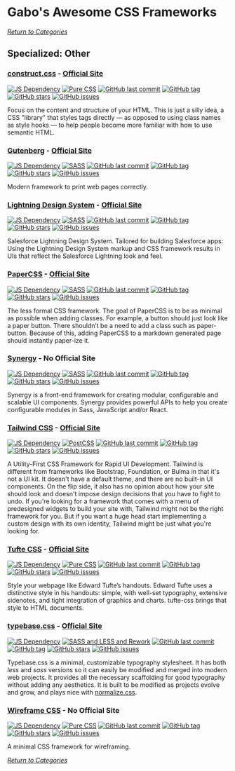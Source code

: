 # Gabo's Awesome CSS Frameworks

[_Return to Categories_](../README.md)


## Specialized: Other


### [construct.css](https://github.com/t7/construct.css) - [Official Site](https://t7.github.io/construct.css/)

[![JS Dependency](https://img.shields.io/badge/JS-no-lightgrey.svg?style=flat-square&maxAge=5184000)]()
[![Pure CSS](https://img.shields.io/badge/Pure%20CSS-yes-blue.svg?style=flat-square&maxAge=5184000)]()
[![GitHub last commit](https://img.shields.io/github/last-commit/t7/construct.css.svg?style=flat-square&maxAge=5184000)]()
[![GitHub tag](https://img.shields.io/github/tag/t7/construct.css.svg?style=flat-square&maxAge=5184000)]()
[![GitHub stars](https://img.shields.io/github/stars/t7/construct.css.svg?style=flat-square&maxAge=5184000)]()
[![GitHub issues](https://img.shields.io/github/issues/t7/construct.css.svg?style=flat-square&maxAge=5184000)]()

Focus on the content and structure of your HTML. This is just a silly idea, a CSS "library" that styles tags directly — 
as opposed to using class names as style hooks — to help people become more familiar with how to use semantic HTML.


### [Gutenberg](https://github.com/BafS/Gutenberg) - [Official Site](http://bafs.github.io/Gutenberg/)

[![JS Dependency](https://img.shields.io/badge/JS-no-lightgrey.svg?style=flat-square&maxAge=5184000)]()
[![SASS](https://img.shields.io/badge/SASS-yes-blue.svg?style=flat-square&maxAge=5184000)]()
[![GitHub last commit](https://img.shields.io/github/last-commit/BafS/Gutenberg.svg?style=flat-square&maxAge=5184000)]()
[![GitHub tag](https://img.shields.io/github/tag/BafS/Gutenberg.svg?style=flat-square&maxAge=5184000)]()
[![GitHub stars](https://img.shields.io/github/stars/BafS/Gutenberg.svg?style=flat-square&maxAge=5184000)]()
[![GitHub issues](https://img.shields.io/github/issues/BafS/Gutenberg.svg?style=flat-square&maxAge=5184000)]()

Modern framework to print web pages correctly.


### [Lightning Design System](https://github.com/salesforce-ux/design-system) - [Official Site](https://www.lightningdesignsystem.com/)

[![JS Dependency](https://img.shields.io/badge/JS-yes-blue.svg?style=flat-square&maxAge=5184000)]()
[![SASS](https://img.shields.io/badge/SASS-yes-blue.svg?style=flat-square&maxAge=5184000)]()
[![GitHub last commit](https://img.shields.io/github/last-commit/salesforce-ux/design-system.svg?style=flat-square&maxAge=5184000)]()
[![GitHub tag](https://img.shields.io/github/tag/salesforce-ux/design-system.svg?style=flat-square&maxAge=5184000)]()
[![GitHub stars](https://img.shields.io/github/stars/salesforce-ux/design-system.svg?style=flat-square&maxAge=5184000)]()
[![GitHub issues](https://img.shields.io/github/issues/salesforce-ux/design-system.svg?style=flat-square&maxAge=5184000)]()

Salesforce Lightning Design System. Tailored for building Salesforce
apps: Using the Lightning Design System markup and CSS framework results
in UIs that reflect the Salesforce Lightning look and feel.


### [PaperCSS](https://github.com/papercss/papercss) - [Official Site](https://www.getpapercss.com/)

[![JS Dependency](https://img.shields.io/badge/JS-no-lightgrey.svg?style=flat-square&maxAge=5184000)]()
[![SASS](https://img.shields.io/badge/SASS-yes-blue.svg?style=flat-square&maxAge=5184000)]()
[![GitHub last commit](https://img.shields.io/github/last-commit/papercss/papercss.svg?style=flat-square&maxAge=5184000)]()
[![GitHub tag](https://img.shields.io/github/tag/papercss/papercss.svg?style=flat-square&maxAge=5184000)]()
[![GitHub stars](https://img.shields.io/github/stars/papercss/papercss.svg?style=flat-square&maxAge=5184000)]()
[![GitHub issues](https://img.shields.io/github/issues/papercss/papercss.svg?style=flat-square&maxAge=5184000)]()

The less formal CSS framework. The goal of PaperCSS is to be as minimal 
as possible when adding classes. For example, a button should just look
like a paper button. There shouldn’t be a need to add a class such as
paper-button. Because of this, adding PaperCSS to a markdown generated
page should instantly paper-ize it.


### [Synergy](hhttps://github.com/One-Nexus/Synergy) - No Official Site

[![JS Dependency](https://img.shields.io/badge/JS-yes-blue.svg?style=flat-square&maxAge=5184000)]()
[![SASS](https://img.shields.io/badge/SASS-yes-blue.svg?style=flat-square&maxAge=5184000)]()
[![GitHub last commit](https://img.shields.io/github/last-commit/One-Nexus/Synergy.svg?style=flat-square&maxAge=5184000)]()
[![GitHub tag](https://img.shields.io/github/tag/One-Nexus/Synergy.svg?style=flat-square&maxAge=5184000)]()
[![GitHub stars](https://img.shields.io/github/stars/One-Nexus/Synergy.svg?style=flat-square&maxAge=5184000)]()
[![GitHub issues](https://img.shields.io/github/issues/One-Nexus/Synergy.svg?style=flat-square&maxAge=5184000)]()

Synergy is a front-end framework for creating modular, configurable and 
scalable UI components. Synergy provides powerful APIs to help you 
create configurable modules in Sass, JavaScript and/or React. 


### [Tailwind CSS](https://github.com/tailwindcss/tailwindcss) - [Official Site](https://tailwindcss.com/)

[![JS Dependency](https://img.shields.io/badge/JS-yes-blue.svg?style=flat-square&maxAge=5184000)]()
[![PostCSS](https://img.shields.io/badge/PostCSS-yes-blue.svg?style=flat-square&maxAge=5184000)]()
[![GitHub last commit](https://img.shields.io/github/last-commit/tailwindcss/tailwindcss.svg?style=flat-square&maxAge=5184000)]()
[![GitHub tag](https://img.shields.io/github/tag/tailwindcss/tailwindcss.svg?style=flat-square&maxAge=5184000)]()
[![GitHub stars](https://img.shields.io/github/stars/tailwindcss/tailwindcss.svg?style=flat-square&maxAge=5184000)]()
[![GitHub issues](https://img.shields.io/github/issues/tailwindcss/tailwindcss.svg?style=flat-square&maxAge=5184000)]()

A Utility-First CSS Framework for Rapid UI Development. Tailwind is 
different from frameworks like Bootstrap, Foundation, or Bulma in that
it's not a UI kit. It doesn't have a default theme, and there are no
built-in UI components. On the flip side, it also has no opinion about
how your site should look and doesn't impose design decisions that you
have to fight to undo. If you're looking for a framework that comes with
a menu of predesigned widgets to build your site with, Tailwind might
not be the right framework for you. But if you want a huge head start
implementing a custom design with its own identity, Tailwind might be
just what you're looking for.


### [Tufte CSS](https://github.com/edwardtufte/tufte-css) - [Official Site](https://edwardtufte.github.io/tufte-css/)

[![JS Dependency](https://img.shields.io/badge/JS-no-lightgrey.svg?style=flat-square&maxAge=5184000)]()
[![Pure CSS](https://img.shields.io/badge/Pure%20CSS-yes-blue.svg?style=flat-square&maxAge=5184000)]()
[![GitHub last commit](https://img.shields.io/github/last-commit/edwardtufte/tufte-css.svg?style=flat-square&maxAge=5184000)]()
[![GitHub tag](https://img.shields.io/github/tag/edwardtufte/tufte-css.svg?style=flat-square&maxAge=5184000)]()
[![GitHub stars](https://img.shields.io/github/stars/edwardtufte/tufte-css.svg?style=flat-square&maxAge=5184000)]()
[![GitHub issues](https://img.shields.io/github/issues/edwardtufte/tufte-css.svg?style=flat-square&maxAge=5184000)]()

Style your webpage like Edward Tufte’s handouts. Edward Tufte uses a 
distinctive style in his handouts: simple, with well-set typography,
extensive sidenotes, and tight integration of graphics and charts.
tufte-css brings that style to HTML documents.


### [typebase.css](https://github.com/devinhunt/typebase.css) - [Official Site](http://devinhunt.github.io/typebase.css/)

[![JS Dependency](https://img.shields.io/badge/JS-no-lightgrey.svg?style=flat-square&maxAge=5184000)]()
[![SASS and LESS and Rework](https://img.shields.io/badge/SASS%20and%20LESS%20and%20Rework-yes-blue.svg?style=flat-square&maxAge=5184000)]()
[![GitHub last commit](https://img.shields.io/github/last-commit/devinhunt/typebase.css.svg?style=flat-square&maxAge=5184000)]()
[![GitHub tag](https://img.shields.io/github/tag/devinhunt/typebase.css.svg?style=flat-square&maxAge=5184000)]()
[![GitHub stars](https://img.shields.io/github/stars/devinhunt/typebase.css.svg?style=flat-square&maxAge=5184000)]()
[![GitHub issues](https://img.shields.io/github/issues/devinhunt/typebase.css.svg?style=flat-square&maxAge=5184000)]()

Typebase.css is a minimal, customizable typography stylesheet. It has
both _less_ and _sass_ versions so it can easily be modified and merged into
modern web projects. It provides all the necessary scaffolding for good
typography without adding any aesthetics. It is built to be modified as
projects evolve and grow, and plays nice with
[normalize.css](BaseResetNormalize/README.md#normalize.css).


### [Wireframe CSS](https://github.com/agauniyal/wireframe) - No Official Site

[![JS Dependency](https://img.shields.io/badge/JS-no-lightgrey.svg?style=flat-square&maxAge=5184000)]()
[![Pure CSS](https://img.shields.io/badge/Pure%20CSS-yes-blue.svg?style=flat-square&maxAge=5184000)]()
[![GitHub last commit](https://img.shields.io/github/last-commit/agauniyal/wireframe.svg?style=flat-square&maxAge=5184000)]()
[![GitHub tag](https://img.shields.io/github/tag/agauniyal/wireframe.svg?style=flat-square&maxAge=5184000)]()
[![GitHub stars](https://img.shields.io/github/stars/agauniyal/wireframe.svg?style=flat-square&maxAge=5184000)]()
[![GitHub issues](https://img.shields.io/github/issues/agauniyal/wireframe.svg?style=flat-square&maxAge=5184000)]()

A minimal CSS framework for wireframing.



[_Return to Categories_](../README.md)
